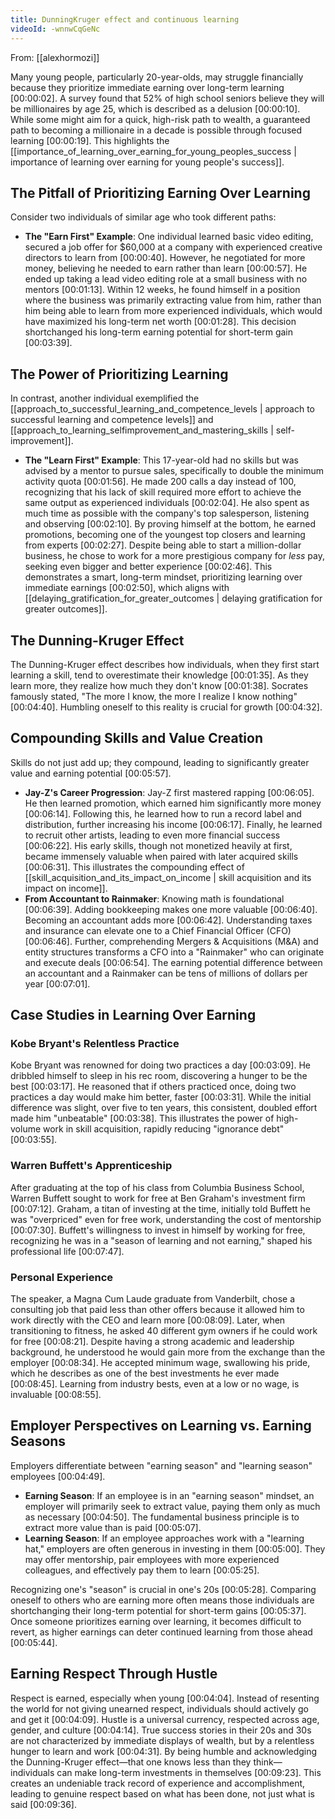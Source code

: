 ```yaml
---
title: DunningKruger effect and continuous learning
videoId: -wnnwCqGeNc
---
```


From: [[alexhormozi]] <br/> 

Many young people, particularly 20-year-olds, may struggle financially because they prioritize immediate earning over long-term learning <a class="yt-timestamp" data-t="00:00:02">[00:00:02]</a>. A survey found that 52% of high school seniors believe they will be millionaires by age 25, which is described as a delusion <a class="yt-timestamp" data-t="00:00:10">[00:00:10]</a>. While some might aim for a quick, high-risk path to wealth, a guaranteed path to becoming a millionaire in a decade is possible through focused learning <a class="yt-timestamp" data-t="00:00:19">[00:00:19]</a>. This highlights the [[importance_of_learning_over_earning_for_young_peoples_success | importance of learning over earning for young people's success]].

## The Pitfall of Prioritizing Earning Over Learning

Consider two individuals of similar age who took different paths:

*   **The "Earn First" Example**: One individual learned basic video editing, secured a job offer for $60,000 at a company with experienced creative directors to learn from <a class="yt-timestamp" data-t="00:00:40">[00:00:40]</a>. However, he negotiated for more money, believing he needed to earn rather than learn <a class="yt-timestamp" data-t="00:00:57">[00:00:57]</a>. He ended up taking a lead video editing role at a small business with no mentors <a class="yt-timestamp" data-t="00:01:13">[00:01:13]</a>. Within 12 weeks, he found himself in a position where the business was primarily extracting value from him, rather than him being able to learn from more experienced individuals, which would have maximized his long-term net worth <a class="yt-timestamp" data-t="00:01:28">[00:01:28]</a>. This decision shortchanged his long-term earning potential for short-term gain <a class="yt-timestamp" data-t="00:03:39">[00:03:39]</a>.

## The Power of Prioritizing Learning

In contrast, another individual exemplified the [[approach_to_successful_learning_and_competence_levels | approach to successful learning and competence levels]] and [[approach_to_learning_selfimprovement_and_mastering_skills | self-improvement]].

*   **The "Learn First" Example**: This 17-year-old had no skills but was advised by a mentor to pursue sales, specifically to double the minimum activity quota <a class="yt-timestamp" data-t="00:01:56">[00:01:56]</a>. He made 200 calls a day instead of 100, recognizing that his lack of skill required more effort to achieve the same output as experienced individuals <a class="yt-timestamp" data-t="00:02:04">[00:02:04]</a>. He also spent as much time as possible with the company's top salesperson, listening and observing <a class="yt-timestamp" data-t="00:02:10">[00:02:10]</a>. By proving himself at the bottom, he earned promotions, becoming one of the youngest top closers and learning from experts <a class="yt-timestamp" data-t="00:02:27">[00:02:27]</a>. Despite being able to start a million-dollar business, he chose to work for a more prestigious company for *less* pay, seeking even bigger and better experience <a class="yt-timestamp" data-t="00:02:46">[00:02:46]</a>. This demonstrates a smart, long-term mindset, prioritizing learning over immediate earnings <a class="yt-timestamp" data-t="00:02:50">[00:02:50]</a>, which aligns with [[delaying_gratification_for_greater_outcomes | delaying gratification for greater outcomes]].

## The Dunning-Kruger Effect

The Dunning-Kruger effect describes how individuals, when they first start learning a skill, tend to overestimate their knowledge <a class="yt-timestamp" data-t="00:01:35">[00:01:35]</a>. As they learn more, they realize how much they don't know <a class="yt-timestamp" data-t="00:01:38">[00:01:38]</a>. Socrates famously stated, "The more I know, the more I realize I know nothing" <a class="yt-timestamp" data-t="00:04:40">[00:04:40]</a>. Humbling oneself to this reality is crucial for growth <a class="yt-timestamp" data-t="00:04:32">[00:04:32]</a>.

## Compounding Skills and Value Creation

Skills do not just add up; they compound, leading to significantly greater value and earning potential <a class="yt-timestamp" data-t="00:05:57">[00:05:57]</a>.

*   **Jay-Z's Career Progression**: Jay-Z first mastered rapping <a class="yt-timestamp" data-t="00:06:05">[00:06:05]</a>. He then learned promotion, which earned him significantly more money <a class="yt-timestamp" data-t="00:06:14">[00:06:14]</a>. Following this, he learned how to run a record label and distribution, further increasing his income <a class="yt-timestamp" data-t="00:06:17">[00:06:17]</a>. Finally, he learned to recruit other artists, leading to even more financial success <a class="yt-timestamp" data-t="00:06:22">[00:06:22]</a>. His early skills, though not monetized heavily at first, became immensely valuable when paired with later acquired skills <a class="yt-timestamp" data-t="00:06:31">[00:06:31]</a>. This illustrates the compounding effect of [[skill_acquisition_and_its_impact_on_income | skill acquisition and its impact on income]].
*   **From Accountant to Rainmaker**: Knowing math is foundational <a class="yt-timestamp" data-t="00:06:39">[00:06:39]</a>. Adding bookkeeping makes one more valuable <a class="yt-timestamp" data-t="00:06:40">[00:06:40]</a>. Becoming an accountant adds more <a class="yt-timestamp" data-t="00:06:42">[00:06:42]</a>. Understanding taxes and insurance can elevate one to a Chief Financial Officer (CFO) <a class="yt-timestamp" data-t="00:06:46">[00:06:46]</a>. Further, comprehending Mergers & Acquisitions (M&A) and entity structures transforms a CFO into a "Rainmaker" who can originate and execute deals <a class="yt-timestamp" data-t="00:06:54">[00:06:54]</a>. The earning potential difference between an accountant and a Rainmaker can be tens of millions of dollars per year <a class="yt-timestamp" data-t="00:07:01">[00:07:01]</a>.

## Case Studies in Learning Over Earning

### Kobe Bryant's Relentless Practice
Kobe Bryant was renowned for doing two practices a day <a class="yt-timestamp" data-t="00:03:09">[00:03:09]</a>. He dribbled himself to sleep in his rec room, discovering a hunger to be the best <a class="yt-timestamp" data-t="00:03:17">[00:03:17]</a>. He reasoned that if others practiced once, doing two practices a day would make him better, faster <a class="yt-timestamp" data-t="00:03:31">[00:03:31]</a>. While the initial difference was slight, over five to ten years, this consistent, doubled effort made him "unbeatable" <a class="yt-timestamp" data-t="00:03:38">[00:03:38]</a>. This illustrates the power of high-volume work in skill acquisition, rapidly reducing "ignorance debt" <a class="yt-timestamp" data-t="00:03:55">[00:03:55]</a>.

### Warren Buffett's Apprenticeship
After graduating at the top of his class from Columbia Business School, Warren Buffett sought to work for free at Ben Graham's investment firm <a class="yt-timestamp" data-t="00:07:12">[00:07:12]</a>. Graham, a titan of investing at the time, initially told Buffett he was "overpriced" even for free work, understanding the cost of mentorship <a class="yt-timestamp" data-t="00:07:30">[00:07:30]</a>. Buffett's willingness to invest in himself by working for free, recognizing he was in a "season of learning and not earning," shaped his professional life <a class="yt-timestamp" data-t="00:07:47">[00:07:47]</a>.

### Personal Experience
The speaker, a Magna Cum Laude graduate from Vanderbilt, chose a consulting job that paid less than other offers because it allowed him to work directly with the CEO and learn more <a class="yt-timestamp" data-t="00:08:09">[00:08:09]</a>. Later, when transitioning to fitness, he asked 40 different gym owners if he could work for free <a class="yt-timestamp" data-t="00:08:21">[00:08:21]</a>. Despite having a strong academic and leadership background, he understood he would gain more from the exchange than the employer <a class="yt-timestamp" data-t="00:08:34">[00:08:34]</a>. He accepted minimum wage, swallowing his pride, which he describes as one of the best investments he ever made <a class="yt-timestamp" data-t="00:08:45">[00:08:45]</a>. Learning from industry bests, even at a low or no wage, is invaluable <a class="yt-timestamp" data-t="00:08:55">[00:08:55]</a>.

## Employer Perspectives on Learning vs. Earning Seasons

Employers differentiate between "earning season" and "learning season" employees <a class="yt-timestamp" data-t="00:04:49">[00:04:49]</a>.

*   **Earning Season**: If an employee is in an "earning season" mindset, an employer will primarily seek to extract value, paying them only as much as necessary <a class="yt-timestamp" data-t="00:04:50">[00:04:50]</a>. The fundamental business principle is to extract more value than is paid <a class="yt-timestamp" data-t="00:05:07">[00:05:07]</a>.
*   **Learning Season**: If an employee approaches work with a "learning hat," employers are often generous in investing in them <a class="yt-timestamp" data-t="00:05:00">[00:05:00]</a>. They may offer mentorship, pair employees with more experienced colleagues, and effectively pay them to learn <a class="yt-timestamp" data-t="00:05:25">[00:05:25]</a>.

Recognizing one's "season" is crucial in one's 20s <a class="yt-timestamp" data-t="00:05:28">[00:05:28]</a>. Comparing oneself to others who are earning more often means those individuals are shortchanging their long-term potential for short-term gains <a class="yt-timestamp" data-t="00:05:37">[00:05:37]</a>. Once someone prioritizes earning over learning, it becomes difficult to revert, as higher earnings can deter continued learning from those ahead <a class="yt-timestamp" data-t="00:05:44">[00:05:44]</a>.

## Earning Respect Through Hustle

Respect is earned, especially when young <a class="yt-timestamp" data-t="00:04:04">[00:04:04]</a>. Instead of resenting the world for not giving unearned respect, individuals should actively go and get it <a class="yt-timestamp" data-t="00:04:09">[00:04:09]</a>. Hustle is a universal currency, respected across age, gender, and culture <a class="yt-timestamp" data-t="00:04:14">[00:04:14]</a>. True success stories in their 20s and 30s are not characterized by immediate displays of wealth, but by a relentless hunger to learn and work <a class="yt-timestamp" data-t="00:04:31">[00:04:31]</a>. By being humble and acknowledging the Dunning-Kruger effect—that one knows less than they think—individuals can make long-term investments in themselves <a class="yt-timestamp" data-t="00:09:23">[00:09:23]</a>. This creates an undeniable track record of experience and accomplishment, leading to genuine respect based on what has been done, not just what is said <a class="yt-timestamp" data-t="00:09:36">[00:09:36]</a>.
